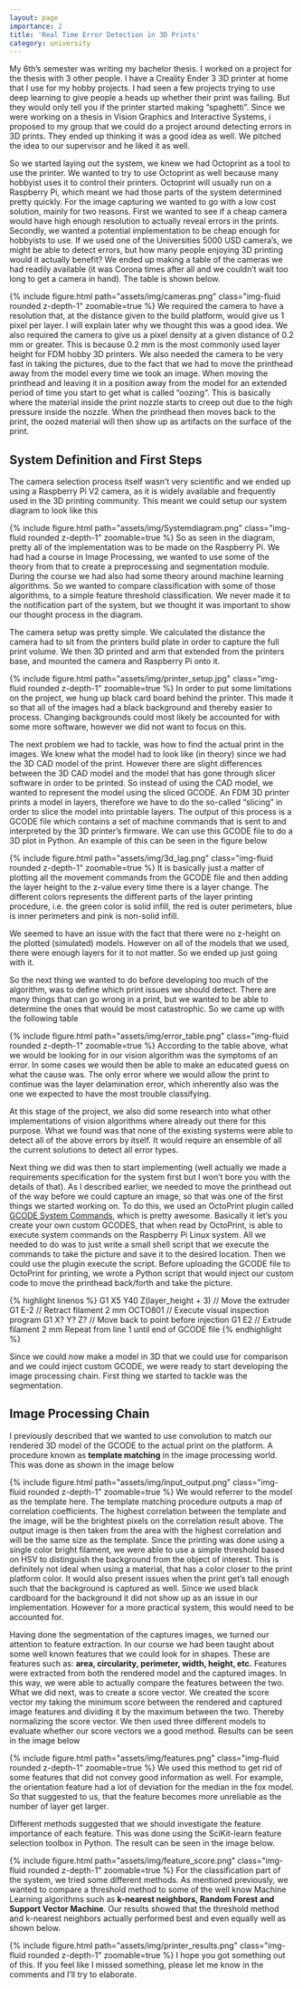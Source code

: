 ```yaml
---
layout: page
importance: 2
title: 'Real Time Error Detection in 3D Prints'
category: university
---
```


My 6th’s semester was writing my bachelor thesis. I worked on a project for the thesis with 3 other people. I have a Creality Ender 3 3D printer at home that I use for my hobby projects. I had seen a few projects trying to use deep learning to give people a heads up whether their print was failing. But they would only tell you if the printer started making “spaghetti”. Since we were working on a thesis in Vision Graphics and Interactive Systems, i proposed to my group that we could do a project around detecting errors in 3D prints. They ended up thinking it was a good idea as well. We pitched the idea to our supervisor and he liked it as well.

So we started laying out the system, we knew we had Octoprint as a tool to use the printer. We wanted to try to use Octoprint as well because many hobbyist uses it to control their printers. Octoprint will usually run on a Raspberry Pi, which meant we had those parts of the system determined pretty quickly. For the image capturing we wanted to go with a low cost solution, mainly for two reasons. First we wanted to see if a cheap camera would have high enough resolution to actually reveal errors in the prints. Secondly, we wanted a potential implementation to be cheap enough for hobbyists to use. If we used one of the Universities 5000 USD camera’s, we might be able to detect errors, but how many people enjoying 3D printing would it actually benefit? We ended up making a table of the cameras we had readily available (it was Corona times after all and we couldn’t wait too long to get a camera in hand). The table is shown below.

{% include figure.html path="assets/img/cameras.png" class="img-fluid rounded z-depth-1" zoomable=true %}
We required the camera to have a resolution that, at the distance given to the build platform, would give us 1 pixel per layer. I will explain later why we thought this was a good idea. We also required the camera to give us a pixel density at a given distance of 0.2 mm or greater. This is because 0.2 mm is the most commonly used layer height for FDM hobby 3D printers. We also needed the camera to be very fast in taking the pictures, due to the fact that we had to move the printhead away from the model every time we took an image. When moving the printhead and leaving it in a position away from the model for an extended period of time you start to get what is called “oozing”. This is basically where the material inside the print nozzle starts to creep out due to the high pressure inside the nozzle. When the printhead then moves back to the print, the oozed material will then show up as artifacts on the surface of the print.

## System Definition and First Steps

The camera selection process itself wasn’t very scientific and we ended up using a Raspberry Pi V2 camera, as it is widely available and frequently used in the 3D printing community. This meant we could setup our system diagram to look like this

{% include figure.html path="assets/img/Systemdiagram.png" class="img-fluid rounded z-depth-1" zoomable=true %}
So as seen in the diagram, pretty all of the implementation was to be made on the Raspberry Pi. We had had a course in Image Processing, we wanted to use some of the theory from that to create a preprocessing and segmentation module. During the course we had also had some theory around machine learning algorithms. So we wanted to compare classification with some of those algorithms, to a simple feature threshold classification. We never made it to the notification part of the system, but we thought it was important to show our thought process in the diagram.

The camera setup was pretty simple. We calculated the distance the camera had to sit from the printers build plate in order to capture the full print volume. We then 3D printed and arm that extended from the printers base, and mounted the camera and Raspberry Pi onto it.

{% include figure.html path="assets/img/printer_setup.jpg" class="img-fluid rounded z-depth-1" zoomable=true %}
In order to put some limitations on the project, we hung up black card board behind the printer. This made it so that all of the images had a black background and thereby easier to process. Changing backgrounds could most likely be accounted for with some more software, however we did not want to focus on this.

The next problem we had to tackle, was how to find the actual print in the images. We knew what the model had to look like (in theory) since we had the 3D CAD model of the print. However there are slight differences between the 3D CAD model and the model that has gone through slicer software in order to be printed. So instead of using the CAD model, we wanted to represent the model using the sliced GCODE. An FDM 3D printer prints a model in layers, therefore we have to do the so-called “slicing” in order to slice the model into printable layers. The output of this process is a GCODE file which contains a set of machine commands that is sent to and interpreted by the 3D printer’s firmware. We can use this GCODE file to do a 3D plot in Python. An example of this can be seen in the figure below

{% include figure.html path="assets/img/3d_lag.png" class="img-fluid rounded z-depth-1" zoomable=true %}
It is basically just a matter of plotting all the movement commands from the GCODE file and then adding the layer height to the z-value every time there is a layer change. The different colors represents the different parts of the layer printing procedure, i.e. the green color is solid infill, the red is outer perimeters, blue is inner perimeters and pink is non-solid infill.

We seemed to have an issue with the fact that there were no z-height on the plotted (simulated) models. However on all of the models that we used, there were enough layers for it to not matter. So we ended up just going with it.

So the next thing we wanted to do before developing too much of the algorithm, was to define which print issues we should detect. There are many things that can go wrong in a print, but we wanted to be able to determine the ones that would be most catastrophic. So we came up with the following table

{% include figure.html path="assets/img/error_table.png" class="img-fluid rounded z-depth-1" zoomable=true %}
According to the table above, what we would be looking for in our vision algorithm was the symptoms of an error. In some cases we would then be able to make an educated guess on what the cause was. The only error where we would allow the print to continue was the layer delamination error, which inherently also was the one we expected to have the most trouble classifying.

At this stage of the project, we also did some research into what other implementations of vision algorithms where already out there for this purpose. What we found was that none of the existing systems were able to detect all of the above errors by itself. It would require an ensemble of all the current solutions to detect all error types.

Next thing we did was then to start implementing (well actually we made a requirements specification for the system first but I won’t bore you with the details of that). As I described earlier, we needed to move the printhead out of the way before we could capture an image, so that was one of the first things we started working on. To do this, we used an OctoPrint plugin called [GCODE System Commands](https://plugins.octoprint.org/plugins/gcodesystemcommands/), which is pretty awesome. Basically it let’s you create your own custom GCODES, that when read by OctoPrint, is able to execute system commands on the Raspberry Pi Linux system. All we needed to do was to just write a small shell script that we execute the commands to take the picture and save it to the desired location. Then we could use the plugin execute the script. Before uploading the GCODE file to OctoPrint for printing, we wrote a Python script that would inject our custom code to move the printhead back/forth and take the picture.

{% highlight linenos %}
 G1 X5 Y40 Z(layer_height + 3) // Move the extruder
    G1 E-2 // Retract filament 2 mm
    OCTO801 // Execute visual inspection program
    G1 X? Y? Z? // Move back to point before injection
    G1 E2 // Extrude filament 2 mm
Repeat from line 1 until end of GCODE file
{% endhighlight %}

Since we could now make a model in 3D that we could use for comparison and we could inject custom GCODE, we were ready to start developing the image processing chain. First thing we started to tackle was the segmentation.

## Image Processing Chain

I previously described that we wanted to use convolution to match our rendered 3D model of the GCODE to the actual print on the platform. A procedure known as **template matching** in the image processing world. This was done as shown in the image below

{% include figure.html path="assets/img/input_output.png" class="img-fluid rounded z-depth-1" zoomable=true %}
We would referrer to the model as the template here. The template matching procedure outputs a map of correlation coefficients. The highest correlation between the template and the image, will be the brightest pixels on the correlation result above. The output image is then taken from the area with the highest correlation and will be the same size as the template. Since the printing was done using a single color bright filament, we were able to use a simple threshold based on HSV to distinguish the background from the object of interest. This is definitely not ideal when using a material, that has a color closer to the print platform color. It would also present issues when the print get’s tall enough such that the background is captured as well. Since we used black cardboard for the background it did not show up as an issue in our implementation. However for a more practical system, this would need to be accounted for.

Having done the segmentation of the captures images, we turned our attention to feature extraction. In our course we had been taught about some well known features that we could look for in shapes. These are features such as: **area, circularity, perimeter, width, height, etc.** Features were extracted from both the rendered model and the captured images. In this way, we were able to actually compare the features between the two. What we did next, was to create a score vector. We created the score vector my taking the minimum score between the rendered and captured image features and dividing it by the maximum between the two. Thereby normalizing the score vector. We then used three different models to evaluate whether our score vectors we a good method. Results can be seen in the image below

{% include figure.html path="assets/img/features.png" class="img-fluid rounded z-depth-1" zoomable=true %}
We used this method to get rid of some features that did not convey good information as well. For example, the orientation feature had a lot of deviation for the median in the fox model. So that suggested to us, that the feature becomes more unreliable as the number of layer get larger.

Different methods suggested that we should investigate the feature importance of each feature. This was done using the SciKit-learn feature selection toolbox in Python. The result can be seen in the image below.

{% include figure.html path="assets/img/feature_score.png" class="img-fluid rounded z-depth-1" zoomable=true %}
For the classification part of the system, we tried some different methods. As mentioned previously, we wanted to compare a threshold method to some of the well know Machine Learning algorithms such as **k-nearest neighbors, Random Forest and Support Vector Machine**. Our results showed that the threshold method and k-nearest neighbors actually performed best and even equally well as shown below.

{% include figure.html path="assets/img/printer_results.png" class="img-fluid rounded z-depth-1" zoomable=true %}
I hope you got something out of this. If you feel like I missed something, please let me know in the comments and I’ll try to elaborate.